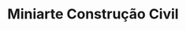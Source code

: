 ---
title: "Miniarte Construção Civil"
image_path: /assets/img/graphic/logotipos/miniarte/miniarte.svg
image_small: /assets/img/graphic/logotipos/miniarte/miniarte-100.jpg
image_medium: /assets/img/graphic/logotipos/miniarte/miniarte@2x-100.jpg
image_big: /assets/img/graphic/logotipos/miniarte/miniarte@3x-100.jpg
---